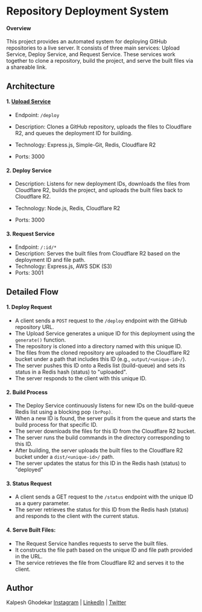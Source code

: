 
# Repository Deployment System

####  Overview

This project provides an automated system for deploying GitHub repositories to a live server. It consists of three main services: Upload Service, Deploy Service, and Request Service. These services work together to clone a repository, build the project, and serve the built files via a shareable link.








## Architecture

#### 1. [Upload Service](https://github.com/kalpesh027/uploadService.git)

 - Endpoint: `/deploy`

-  Description: Clones a GitHub repository, uploads the files to Cloudflare R2, and queues the deployment ID for building.

- Technology: Express.js, Simple-Git, Redis, Cloudflare R2
- Ports: 3000


#### 2. Deploy Service

- Description: Listens for new deployment IDs, downloads the files from Cloudflare R2, builds the project, and uploads the built files back to Cloudflare R2.

- Technology: Node.js, Redis, Cloudflare R2

- Ports: 3000

#### 3. Request Service

- Endpoint: `/:id/*`
- Description: Serves the built files from Cloudflare R2 based on the deployment ID and file path.
- Technology: Express.js, AWS SDK (S3)
- Ports: 3001

## Detailed Flow

#### 1. Deploy Request

- A client sends a `POST` request to the `/deploy` endpoint with the GitHub repository URL.
- The Upload Service generates a unique ID for this deployment using the `generate()` function.
- The repository is cloned into a directory named with this unique ID.
- The files from the cloned repository are uploaded to the Cloudflare R2 bucket under a path that includes this ID (e.g., `output/<unique-id>/`).
 - The server pushes this ID onto a Redis list (build-queue) and sets its status in a Redis hash (status) to "uploaded".
- The server responds to the client with this unique ID.

#### 2. Build Process

- The Deploy Service continuously listens for new IDs on the build-queue Redis list using a blocking pop `(brPop)`.
- When a new ID is found, the server pulls it from the queue and starts the build process for that specific ID.
- The server downloads the files for this ID from the Cloudflare R2 bucket.
- The server runs the build commands in the directory corresponding to this ID.
- After building, the server uploads the built files to the Cloudflare R2 bucket under a `dist/<unique-id>/` path.
- The server updates the status for this ID in the Redis hash (status) to "deployed"

#### 3. Status Request

- A client sends a GET request to the `/status` endpoint with the unique ID as a query parameter.
- The server retrieves the status for this ID from the Redis hash (status) and responds to the client with the current status.

#### 4. Serve Built Files:

- The Request Service handles requests to serve the built files.
- It constructs the file path based on the unique ID and file path provided in the URL.
- The service retrieves the file from Cloudflare R2 and serves it to the client.

## Author
Kalpesh Ghodekar
[Instagram](https://www.instagram.com/kalpesh__027/)  |  [LinkedIn](https://www.linkedin.com/in/kalpesh-ghodekar/) | [Twitter](https://twitter.com/kalpesh__027)
